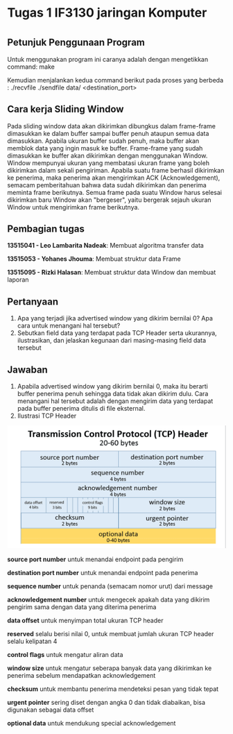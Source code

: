 # Tugas 1 IF3130 jaringan Komputer
#
## Petunjuk Penggunaan Program
Untuk menggunakan program ini caranya adalah dengan mengetikkan command:
make

Kemudian menjalankan kedua command berikut pada proses yang berbeda :
./recvfile <filename> <windowsize> <buffersize> <port>
./sendfile data/<filename> <windowsize> <buffersize> <destination_port>


## Cara kerja Sliding Window

Pada sliding window data akan dikirimkan dibungkus dalam frame-frame dimasukkan ke dalam buffer sampai buffer penuh ataupun semua data dimasukkan.
Apabila ukuran buffer sudah penuh, maka buffer akan memblok data yang ingin masuk ke buffer.
Frame-frame yang sudah dimasukkan ke buffer akan dikirimkan dengan menggunakan Window.
Window mempunyai ukuran yang membatasi ukuran frame yang boleh dikirimkan dalam sekali pengiriman.
Apabila suatu frame berhasil dikirimkan ke penerima, maka penerima akan mengirimkan ACK (Acknowledgement), semacam pemberitahuan bahwa data sudah dikirimkan dan penerima meminta frame berikutnya.
Semua frame pada suatu Window harus selesai dikirimkan baru Window akan "bergeser", yaitu bergerak sejauh ukuran Window untuk mengirimkan frame berikutnya.

## Pembagian tugas
**13515041 - Leo Lambarita Nadeak**:
Membuat algoritma transfer data

**13515053 - Yohanes Jhouma**:
Membuat struktur data Frame

**13515095 - Rizki Halasan**:
Membuat struktur data Window dan membuat laporan

## Pertanyaan
1. Apa yang terjadi jika advertised window yang dikirim bernilai 0? Apa cara untuk menangani hal tersebut?
2. Sebutkan field data yang terdapat pada TCP Header serta ukurannya, ilustrasikan, dan jelaskan kegunaan dari masing-masing field data tersebut

## Jawaban
1. Apabila advertised window yang dikirim bernilai 0, maka itu berarti buffer penerima penuh sehingga data tidak akan dikirim dulu.
   Cara menangani hal tersebut adalah dengan mengirim data yang terdapat pada buffer penerima ditulis di file eksternal.
2. Ilustrasi TCP Header

![](TCPheader.png)

**source port number** untuk menandai endpoint pada pengirim

**destination port number** untuk menandai endpoint pada penerima

**sequence number** untuk penanda (semacam nomor urut) dari message

**acknowledgement number** untuk mengecek apakah data yang dikirim pengirim sama dengan data yang diterima penerima

**data offset** untuk menyimpan total ukuran TCP header

**reserved** selalu berisi nilai 0, untuk membuat jumlah ukuran TCP header selalu kelipatan 4

**control flags** untuk mengatur aliran data

**window size** untuk mengatur seberapa banyak data yang dikirimkan ke penerima sebelum mendapatkan acknowledgement

**checksum** untuk membantu penerima mendeteksi pesan yang tidak tepat

**urgent pointer** sering diset dengan angka 0 dan tidak diabaikan, bisa digunakan sebagai data offset

**optional data** untuk mendukung special acknowledgement
